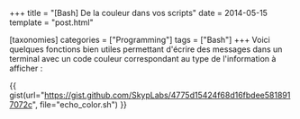 +++
title = "[Bash] De la couleur dans vos scripts"
date = 2014-05-15
template = "post.html"

[taxonomies]
categories = ["Programming"]
tags = ["Bash"]
+++
Voici quelques fonctions bien utiles permettant d'écrire des messages dans un
terminal avec un code couleur correspondant au type de l'information à afficher
:

{{ gist(url="https://gist.github.com/SkypLabs/4775d15424f68d16fbdee5818917072c",
file="echo_color.sh") }}
